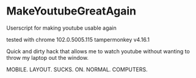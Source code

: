 # MakeYoutubeGreatAgain
Userscript for making youtube usable again

tested with 
chrome 102.0.5005.115 
tampermonkey v4.16.1

Quick and dirty hack that allows me to watch youtube without wanting to throw my laptop out the window.

MOBILE. LAYOUT. SUCKS. ON. NORMAL. COMPUTERS.
